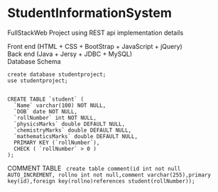 # StudentInformationSystem
FullStackWeb Project using REST api implementation details  

Front end (HTML + CSS + BootStrap + JavaScript + jQuery)  
Back end (Java + Jersy + JDBC + MySQL)  
Database Schema  

`create database studentproject;`  
`use studentproject;`  
  
<code>
CREATE TABLE `student` (  
  `Name` varchar(100) NOT NULL,  
  `DOB` date NOT NULL,  
  `rollNumber` int NOT NULL,  
  `physicsMarks` double DEFAULT NULL,  
  `chemistryMarks` double DEFAULT NULL,  
  `mathematicsMarks` double DEFAULT NULL,  
  PRIMARY KEY (`rollNumber`),  
  CHECK ( `rollNumber` > 0 )  
);
</code>




COMMENT TABLE
<code>
create table comment(id int not null AUTO_INCREMENT, rollno int not null,comment varchar(255),primary key(id),foreign key(rollno)references student(rollNumber));
</code>
